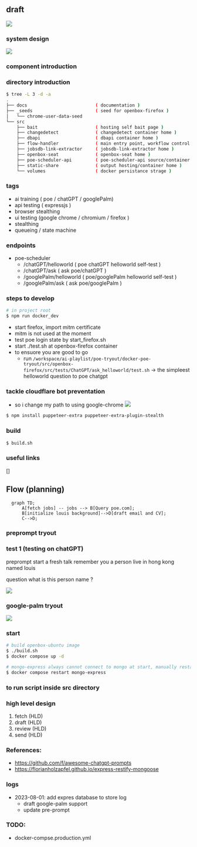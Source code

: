 ## draft

![](./docs/graphs/1/graph.png)

### system design
![](./docs/hand_draft.jpg)

### component introduction

### directory introduction

```bash
$ tree -L 3 -d -a
.
├── docs                          ( documentation )
├── _seeds                        ( seed for openbox-firefox )
│   └── chrome-user-data-seed                        
└── src                               
    ├── bait                      ( hosting self bait page )
    ├── changedetect              ( changedetect container home )
    ├── dbapi                     ( dbapi container home )
    ├── flow-handler              ( main entry point, workflow control )
    ├── jobsdb-link-extractor     ( jobsdb-link-extractor home )
    ├── openbox-seat              ( openbox-seat home )
    ├── poe-scheduler-api         ( poe-scheduler-api source/container home )
    ├── static-share              ( output hosting/container home )
    └── volumes                   ( docker persistance strage )
```

### tags
  - ai training ( poe / chatGPT / googlePalm)
  - api testing ( expressjs )
  - browser stealthing
  - ui testing (google chrome / chromium / firefox )
  - stealthing
  - queueing / state machine

### endpoints
  - poe-scheduler
    - /chatGPT/helloworld      ( poe chatGPT helloworld self-test )
    - /chatGPT/ask             ( ask poe/chatGPT )
    - /googlePalm/helloworld   ( poe/googlePalm helloworld self-test )
    - /googlePalm/ask          ( ask poe/googlePalm )

### steps to develop
```bash
# in project root
$ npm run docker_dev 
```

  - start firefox, import mitm certificate
  - mitm is not used at the moment
  - test poe login state by start_firefox.sh
  - start ./test.sh at openbox-firefox container
  - to ensuore you are good to go
    - run `/workspace/ai-playlist/poe-tryout/docker-poe-tryout/src/openbox-firefox/src/tests/ChatGPT/ask_helloworld/test.sh` -> the simpleest helloworld question to poe chatgpt

### tackle cloudflare bot preventation 
  - so i change my path to using google-chrome
![](./docs/tackle_cloudflare.png)

```bash
$ npm install puppeteer-extra puppeteer-extra-plugin-stealth
```

### build

```bash
$ build.sh

```


### useful links

[]

## Flow (planning)

```mermaid
  graph TD;
      A[fetch jobs] -- jobs --> B[Query poe.com];
      B[initialize louis background]-->D[draft email and CV];
      C-->D;
```


### preprompt tryout

### test 1 (testing on chatGPT)
preprompt
start a fresh talk
remember you a person live in hong kong named louis

question
what is this person name ?

![](./docs/test_preprompt.gif)

### google-palm tryout
![](./docs/google-palm.gif)

### start

```bash
# build openbox-ubuntu image
$ ./build.sh
$ docker compose up -d

# mongo-express always cannot connect to mongo at start, manually restart
$ docker compose restart mongo-express
```

### to run script inside src directory


### high level design
  1. fetch (HLD)
  1. draft (HLD)
  1. review (HLD)
  1. send (HLD)


### References:
  - https://github.com/f/awesome-chatgpt-prompts
  - https://florianholzapfel.github.io/express-restify-mongoose


### logs
  - 2023-08-01: add expres database to store log
    - draft google-palm support
    - update pre-prompt


### TODO:
  - docker-compse.production.yml